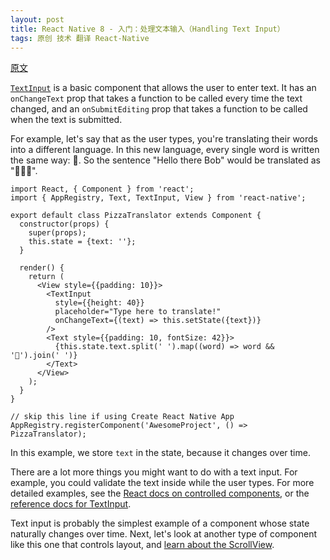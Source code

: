 ```yaml
---
layout: post
title: React Native 8 - 入门：处理文本输入（Handling Text Input）
tags: 原创 技术 翻译 React-Native
---
```


[原文](https://facebook.github.io/react-native/docs/handling-text-input.html)

[`TextInput`](docs/textinput.html#content) is a basic component that allows the user to enter text. It has an `onChangeText` prop that takes
a function to be called every time the text changed, and an `onSubmitEditing` prop that takes a function to be called when the text is submitted.

For example, let's say that as the user types, you're translating their words  into a different language. In this new language, every single word is written the same way: 🍕. So the sentence "Hello there Bob" would be translated
as "🍕🍕🍕".

```ReactNativeWebPlayer
import React, { Component } from 'react';
import { AppRegistry, Text, TextInput, View } from 'react-native';

export default class PizzaTranslator extends Component {
  constructor(props) {
    super(props);
    this.state = {text: ''};
  }

  render() {
    return (
      <View style={{padding: 10}}>
        <TextInput
          style={{height: 40}}
          placeholder="Type here to translate!"
          onChangeText={(text) => this.setState({text})}
        />
        <Text style={{padding: 10, fontSize: 42}}>
          {this.state.text.split(' ').map((word) => word && '🍕').join(' ')}
        </Text>
      </View>
    );
  }
}

// skip this line if using Create React Native App
AppRegistry.registerComponent('AwesomeProject', () => PizzaTranslator);
```

In this example, we store `text` in the state, because it changes over time.

There are a lot more things you might want to do with a text input. For example, you could validate the text inside while the user types. For more detailed examples, see the [React docs on controlled components](https://facebook.github.io/react/docs/forms.html), or the [reference docs for TextInput](docs/textinput.html).

Text input is probably the simplest example of a component whose state naturally changes over time. Next, let's look at another type of component like this one that controls layout, and [learn about the ScrollView](docs/using-a-scrollview.html).
